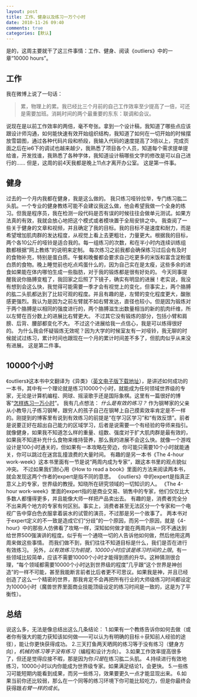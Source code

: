 ```yaml
---
layout: post
title: 工作、健身以及练习一万个小时
date: 2010-11-26 09:40
comments: true
categories: [默认]
---
```

是的，这周主要就干了这三件事情：工作、健身、阅读《outliers》中的一章“10000 hours”。
<h2>工作</h2>
我在微博上说了一句话：
<blockquote>累，物理上的累。我已经比三个月前的自己工作效率至少提高了一倍，可还是需要加班。消耗时间的两个最重要的东东：联调和会议。</blockquote>
说现在是以前工作效率的两倍，毫不夸张。拿到一个设计稿，我知道了哪些点应该跟设计师沟通，如何能快速有效开始组织结构，我知道了如何在一切开始的时候摆放雪碧图，通过各种代码片段和桥段，我输入代码的速度提高了3倍以上，完成页面之后在ie6下的调试也越来越少，我熟悉了项目各个人员，知道每个需求提单提给谁，开发找谁，我熟悉了各种字体，我知道设计稿哪些文字的修改是可以自己进行的……
但是，这周的前4天我都是晚上11点才离开办公室。
这是第一件事。
<h2>健身</h2>
过去的一个月内我都在健身，我是这么做的。
我只练习哑铃拉举，专门练习肱二头肌。一个专业的健身教练可能不会建议我这么做，他会希望我做一个全身的练习。但我是程序员，我在检测一段代码是否有误的时候往往会做单元测试。如果方法真的有效，我就会放心地把这个模式或者模块置于全局安排之中。
我查阅了一些关于健身的文章和视频，并且确定了我的目标。我的目标不是速度和耐力，而是希望增加肌肉群的发达程度，从视觉上看上去更粗壮，力量更大。根据我的目标，两个各10公斤的哑铃是适合我的。每一组练习的次数，和在半小时内连续训练组数都根据“网上教练”的说明来定制。
每次练习之前我都会确保练习过后会有及时的食物补充，特别是蛋白质。午餐和晚餐都会要求自己吃更多的米饭和富含淀粉蛋白质的食物。晚上睡觉前也吃点鸡蛋什么的，因为自己实在是太瘦，这些多余的进食如果能在体内哪怕生成一些脂肪，对于我的锻炼都是很有好处的。
今天同事提醒我说你胳膊变粗了，我回家之后照了下镜子，确实有明显的进展！老实说，我没有想到会这么快，我觉得可能需要一季才会有视觉上的变化，但事实上，两个胳膊的肱二头肌都达到了比较可观的程度。并且有趣的是，左臂的变化程度更大，酸胀感更强烈。我认为是因为之前左臂就不如右臂发达，直径也较小。但是因为锻炼对于两个胳膊是以相同的强度进行的，两个胳膊滋生出数量相当的新的肌肉纤维，所以左臂在百分数上的进展比右臂更大。
不过其它没有锻炼的部分，包括小臂和肩膀、后背、腰部都变化不大。
不过这个进展给我一点信心，我是可以练得很好的。
为什么我会怀疑锻炼无效呢？因为大学的时候室友有一对哑铃，我无聊的时候就试过练习，累计时间也跟现在一个月的累计时间差不多了，但肌肉似乎从来没有进展。
这是第二件事。
<h2>10000个小时</h2>
《outliers》这本书中文翻译为《异类》（<a href="http://www.cnshare.org/index.php/2010/11/outliers-the-story-of-success/">英文电子版下载地址</a>），是讲述如何成功的一本书，其中有一个理论就是练习10000个小时，就能成为任何领域世界级的专家，无论是计算机编程、网球、摇滚歌手还是国际象棋。这里有一篇很好的博客“<a href="http://www.geekonomics10000.com/519">怎样练习一万小时</a>”。
我有几点想法：
<em>什么是有效的练习？</em>
作为钢琴家的父亲从小教导儿子练习钢琴，跟穷人的孩子自己在钢琴上自己摸索效率肯定是不一样的。刚提到的博客里有说到有效练习的前提是“在学习区学习”和“有效反馈”。前者是说要正好在超出自己能力的区域学习，后者是说需要一个有经验的导师来指引。
就像健身，如果我不知道怎么样的重量、组数、强度对于扩大肌肉群是最有效的，如果我不知道补充什么食物来维持营养，那么我的进展不会这么快。就像一个游戏设计是100小时通关的，但如果有一本攻略在旁边，你可能只需要10个小时就能通关，你可以跳过在迷宫乱撞浪费的大量时间。
有趣的是另一本书《The 4-hour work-week》这本书里面有一节是说“两周内成为专家”，跟这本书里的观点貌似冲突。
不过如果我们耐心用《How to read a book》里面的方法来阅读两本书，就会发现这两个作者的expert是指不同的意思。
《outliers》中的expert是指真正意义上的专家，世界级的教授。知晓所在研究领域的一切知识的人。
《The 4-hour work-week》里面的expert指的是商业交易、销售中的专家，他们仅仅比大多数人都懂得更多，并且能像大师一样把产品卖出去。
有趣的是，消费者完全分不出来两个地方的专家有何区别。事实上，消费者甚至无法区分一个专家和一个电视广告中穿白色衣服拿着装水的试管的演员，不过那是另一个故事了。
两本书对于expert定义的不一致是造成它们“分歧”的一个原因，而另一个原因，就是《4-hour》中的那些人仿佛看了攻略一样，深知如何做才能在两周内从一窍不通达到给世界500强演讲的程度。似乎有一个通晓一切的人告诉他如何做，然后他用这两周来做这些事情。
而我们做不到，我们往往不知道目标是什么，我们是否在进行有效练习。
另外，<em>以有效练习为前提，10000小时应该是练习时间的上限</em>。有一些领域比较简单，应该不需要10000个小时才能得到质的升华。这种猜测很合理，“每个领域都需要10000个小时达到世界级的程度”几乎跟“这个世界是神创造”的一样不可能，甚至我能断言前者比后者更不可思议。如果我是神，并且已经创造了这么一个精密的世界，那我肯定不会再把所有行业的大师级练习时间都设定为10000小时（魔兽世界里面商业技能顶级设定的练习时间是一致的，这是为了平衡性）。
<h2>总结</h2>
说这么多，无法是像总结出这么几条结论：
1.如果有一个教练告诉你如何去做（或者你有强大的能力获知该如何做——可以认为有明确的目标＋获知前人经验的途径），能让你更快获得成功。
2.三天打鱼两天晒网的练习等于没有练习（健身方向），<em>机械的练习等于没有练习</em>（编程和设计方向）。
3.如果工作效率提高很多了，但还是觉得应接不暇，那是因为你<em>只是</em>在练习肱二头肌。
4.持续进行有效地练习，10000小时以内你能成为世界级专家。如果满足结论1，会更快。
5.一些练习可能短期内能看到成果，而另一些练习，效果要更久一点才能显现出来。
6.如果当前你还比较弱，那么在一个同等的练习环境下你可能比较吃力，但是你最终会获得跟<em>右臂一样的成长</em>。
